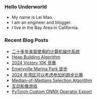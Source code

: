 ### Hello Underworld

- My name is Lei Mao.
- I am an engineer and blogger.
- I live in the Bay Area in California.


### Recent Blog Posts

<!-- BLOG-POST-LIST:START -->
- [二十多年来我使用的计算机操作系统](https://leimao.github.io/essay/%E4%BA%8C%E5%8D%81%E5%A4%9A%E5%B9%B4%E6%9D%A5%E6%88%91%E4%BD%BF%E7%94%A8%E7%9A%84%E8%AE%A1%E7%AE%97%E6%9C%BA%E6%93%8D%E4%BD%9C%E7%B3%BB%E7%BB%9F/)
- [Heap Building Algorithm](https://leimao.github.io/blog/Heap-Building-Asymptotic-Algorithm/)
- [2024 Victory 10K 竞赛](https://leimao.github.io/life/2024-Victory-10K/)
- [Emeryville Marina Park 徒步](https://leimao.github.io/life/Emeryville-Marina-Park/)
- [2024 年湾区可以考虑参加的跑步比赛](https://leimao.github.io/essay/2024%E5%B9%B4%E6%B9%BE%E5%8C%BA%E5%8F%AF%E4%BB%A5%E8%80%83%E8%99%91%E5%8F%82%E5%8A%A0%E7%9A%84%E8%B7%91%E6%AD%A5%E6%AF%94%E8%B5%9B/)
- [Median-of-Medians Selection Algorithm](https://leimao.github.io/blog/Median-of-Medians-Select-Algorithm/)
- [互动影像游戏](https://leimao.github.io/essay/%E4%BA%92%E5%8A%A8%E5%BD%B1%E5%83%8F%E6%B8%B8%E6%88%8F/)
- [PyTorch Custom ONNX Operator Export](https://leimao.github.io/blog/PyTorch-Custom-ONNX-Operator-Export/)
<!-- BLOG-POST-LIST:END -->
